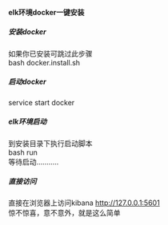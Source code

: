 #### elk环境docker一键安装  
##### 安装docker  
如果你已安装可跳过此步骤  
bash docker.install.sh  

##### 启动docker  
service start docker  

##### elk环境启动  
到安装目录下执行启动脚本  
bash run  
等待启动...........  

##### 直接访问  
直接在浏览器上访问kibana http://127.0.0.1:5601  
惊不惊喜，意不意外，就是这么简单  